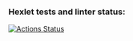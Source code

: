 ### Hexlet tests and linter status:
[![Actions Status](https://github.com/bangiliana/qa-engineer-project-84/actions/workflows/hexlet-check.yml/badge.svg)](https://github.com/bangiliana/qa-engineer-project-84/actions)